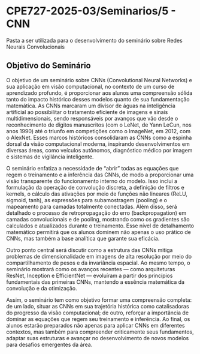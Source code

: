 # CPE727-2025-03/Seminarios/5 - CNN
Pasta a ser utilizada para o desenvolvimento do seminário sobre Redes Neurais Convolucionais

## Objetivo do Seminário

O objetivo de um seminário sobre CNNs (Convolutional Neural Networks) e sua aplicação em visão computacional, no contexto de um curso de aprendizado profundo, é proporcionar aos alunos uma compreensão sólida tanto do impacto histórico desses modelos quanto de sua fundamentação matemática. As CNNs marcaram um divisor de águas na inteligência artificial ao possibilitar o tratamento eficiente de imagens e sinais multidimensionais, sendo responsáveis por avanços que vão desde o reconhecimento de dígitos manuscritos (com o LeNet, de Yann LeCun, nos anos 1990) até o triunfo em competições como o ImageNet, em 2012, com o AlexNet. Esses marcos históricos consolidaram as CNNs como a espinha dorsal da visão computacional moderna, inspirando desenvolvimentos em diversas áreas, como veículos autônomos, diagnóstico médico por imagem e sistemas de vigilância inteligente.

O seminário enfatiza a necessidade de “abrir” todas as equações que regem o treinamento e a inferência das CNNs, de modo a proporcionar uma visão transparente do funcionamento interno do modelo. Isso inclui a formulação da operação de convolução discreta, a definição de filtros e kernels, o cálculo das ativações por meio de funções não lineares (ReLU, sigmoid, tanh), as expressões para subamostragem (pooling) e o mapeamento para camadas totalmente conectadas. Além disso, será detalhado o processo de retropropagação do erro (backpropagation) em camadas convolucionais e de pooling, mostrando como os gradientes são calculados e atualizados durante o treinamento. Esse nível de detalhamento matemático permitirá que os alunos dominem não apenas o uso prático de CNNs, mas também a base analítica que garante sua eficácia.

Outro ponto central será discutir como a estrutura das CNNs mitiga problemas de dimensionalidade em imagens de alta resolução por meio do compartilhamento de pesos e da invariância espacial. Ao mesmo tempo, o seminário mostrará como os avanços recentes — como arquiteturas ResNet, Inception e EfficientNet — evoluíram a partir dos princípios fundamentais das primeiras CNNs, mantendo a essência matemática da convolução e da otimização.

Assim, o seminário tem como objetivo formar uma compreensão completa: de um lado, situar as CNNs em sua trajetória histórica como catalisadoras do progresso da visão computacional; de outro, reforçar a importância de dominar as equações que regem seu treinamento e inferência. Ao final, os alunos estarão preparados não apenas para aplicar CNNs em diferentes contextos, mas também para compreender criticamente seus fundamentos, adaptar suas estruturas e avançar no desenvolvimento de novos modelos para desafios emergentes da área.

